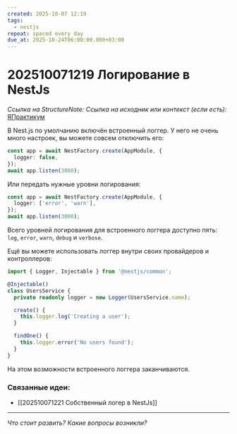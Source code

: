 ```yaml
---
created: 2025-10-07 12:19
tags:
  - nestjs
repeat: spaced every day
due_at: 2025-10-24T06:00:00.000+03:00
---
```

# 202510071219 Логирование в NestJs

*Ссылка на StructureNote:*
*Ссылка на исходник или контекст (если есть):* [ЯПрактикум](https://practicum.yandex.ru/trainer/backend-nodejs/lesson/2d1e1537-8eaf-410d-b0d1-bd17aefcd137/)

В Nest.js по умолчанию включён встроенный логгер. У него не очень много настроек, вы можете совсем отключить его:

```ts
const app = await NestFactory.create(AppModule, {
  logger: false,
});
await app.listen(3000);
```

Или передать нужные уровни логирования:

```ts
const app = await NestFactory.create(AppModule, {
  logger: ['error', 'warn'],
});
await app.listen(3000);
```

Всего уровней логирования для встроенного логгера доступно пять: `log`, `error`, `warn`, `debug` и `verbose`.

Ещё вы можете использовать логгер внутри своих провайдеров и контроллеров:

```ts
import { Logger, Injectable } from '@nestjs/common';

@Injectable()
class UsersService {
  private readonly logger = new Logger(UsersService.name);

  create() {
    this.logger.log('Creating a user');
  }

  findOne() {
    this.logger.error('No users found');
  }
}
```

На этом возможности встроенного логгера заканчиваются. 

### Связанные идеи:

* [[202510071221 Собственный логер в NestJs]]
---

*Что стоит развить? Какие вопросы возникли?*
